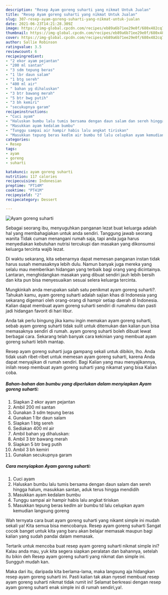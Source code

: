 ```yaml
---
description: "Resep Ayam goreng suharti yang nikmat Untuk Jualan"
title: "Resep Ayam goreng suharti yang nikmat Untuk Jualan"
slug: 307-resep-ayam-goreng-suharti-yang-nikmat-untuk-jualan
date: 2021-06-23T14:21:28.309Z
image: https://img-global.cpcdn.com/recipes/eb89a6b71ee29e0f/680x482cq70/ayam-goreng-suharti-foto-resep-utama.jpg
thumbnail: https://img-global.cpcdn.com/recipes/eb89a6b71ee29e0f/680x482cq70/ayam-goreng-suharti-foto-resep-utama.jpg
cover: https://img-global.cpcdn.com/recipes/eb89a6b71ee29e0f/680x482cq70/ayam-goreng-suharti-foto-resep-utama.jpg
author: Sallie Robinson
ratingvalue: 3.5
reviewcount: 6
recipeingredient:
- "2 ekor ayam pejantan"
- "200 ml santan"
- "3 sdm tepung beras"
- "1 lbr daun salam"
- "1 btg sereh"
- "400 ml air"
- " bahan yg dihaluskan"
- "3 btr bawang merah"
- "5 btr bwg putih"
- "3 bh kemiri"
- "secukupnya garam"
recipeinstructions:
- "Cuci ayam"
- "Haluskan bumbu lalu tumis bersama dengan daun salam dan sereh hingga halum, masukkan santan, aduk terus hingga mendidih"
- "Masukkan ayam kedalam bumbu"
- "Tunggu sampai air hampir habis lalu angkat tiriskan"
- "Masukkan tepung beras kedlm air bumbu td lalu celupkan ayam kemudian langsung goreng"
categories:
- Resep
tags:
- ayam
- goreng
- suharti

katakunci: ayam goreng suharti 
nutrition: 117 calories
recipecuisine: Indonesian
preptime: "PT14M"
cooktime: "PT41M"
recipeyield: "2"
recipecategory: Dessert

---
```



![Ayam goreng suharti](https://img-global.cpcdn.com/recipes/eb89a6b71ee29e0f/680x482cq70/ayam-goreng-suharti-foto-resep-utama.jpg)

Sebagai seorang ibu, menyuguhkan panganan lezat buat keluarga adalah hal yang membahagiakan untuk anda sendiri. Tanggung jawab seorang  wanita Tidak cuman menangani rumah saja, tapi anda juga harus menyediakan kebutuhan nutrisi tercukupi dan masakan yang dikonsumsi keluarga tercinta wajib lezat.

Di waktu  sekarang, kita sebenarnya dapat memesan panganan instan tidak harus susah memasaknya lebih dulu. Namun banyak juga mereka yang selalu mau memberikan hidangan yang terbaik bagi orang yang dicintainya. Lantaran, menghidangkan masakan yang dibuat sendiri jauh lebih bersih dan kita pun bisa menyesuaikan sesuai selera keluarga tercinta. 



Mungkinkah anda merupakan salah satu penikmat ayam goreng suharti?. Tahukah kamu, ayam goreng suharti adalah sajian khas di Indonesia yang sekarang digemari oleh orang-orang di hampir setiap daerah di Indonesia. Kalian dapat membuat ayam goreng suharti sendiri di rumahmu dan pasti jadi hidangan favorit di hari libur.

Anda tak perlu bingung jika kamu ingin memakan ayam goreng suharti, sebab ayam goreng suharti tidak sulit untuk ditemukan dan kalian pun bisa memasaknya sendiri di rumah. ayam goreng suharti boleh dibuat lewat berbagai cara. Sekarang telah banyak cara kekinian yang membuat ayam goreng suharti lebih mantap.

Resep ayam goreng suharti juga gampang sekali untuk dibikin, lho. Anda tidak usah ribet-ribet untuk memesan ayam goreng suharti, karena Anda dapat menyajikan di rumah sendiri. Bagi Kalian yang mau menyajikannya, inilah resep membuat ayam goreng suharti yang nikamat yang bisa Kalian coba.

<!--inarticleads1-->

##### Bahan-bahan dan bumbu yang diperlukan dalam menyiapkan Ayam goreng suharti:

1. Siapkan 2 ekor ayam pejantan
1. Ambil 200 ml santan
1. Gunakan 3 sdm tepung beras
1. Gunakan 1 lbr daun salam
1. Siapkan 1 btg sereh
1. Sediakan 400 ml air
1. Ambil  bahan yg dihaluskan:
1. Ambil 3 btr bawang merah
1. Siapkan 5 btr bwg putih
1. Ambil 3 bh kemiri
1. Gunakan secukupnya garam




<!--inarticleads2-->

##### Cara menyiapkan Ayam goreng suharti:

1. Cuci ayam
1. Haluskan bumbu lalu tumis bersama dengan daun salam dan sereh hingga halum, masukkan santan, aduk terus hingga mendidih
1. Masukkan ayam kedalam bumbu
1. Tunggu sampai air hampir habis lalu angkat tiriskan
1. Masukkan tepung beras kedlm air bumbu td lalu celupkan ayam kemudian langsung goreng




Wah ternyata cara buat ayam goreng suharti yang nikamt simple ini mudah sekali ya! Kita semua bisa mencobanya. Resep ayam goreng suharti Sangat cocok banget untuk kita yang baru akan belajar memasak maupun bagi kalian yang sudah pandai dalam memasak.

Tertarik untuk mencoba buat resep ayam goreng suharti nikmat simple ini? Kalau anda mau, yuk kita segera siapkan peralatan dan bahannya, setelah itu bikin deh Resep ayam goreng suharti yang nikmat dan simple ini. Sungguh mudah kan. 

Maka dari itu, daripada kita berlama-lama, maka langsung aja hidangkan resep ayam goreng suharti ini. Pasti kalian tak akan nyesel membuat resep ayam goreng suharti nikmat tidak rumit ini! Selamat berkreasi dengan resep ayam goreng suharti enak simple ini di rumah sendiri,ya!.

